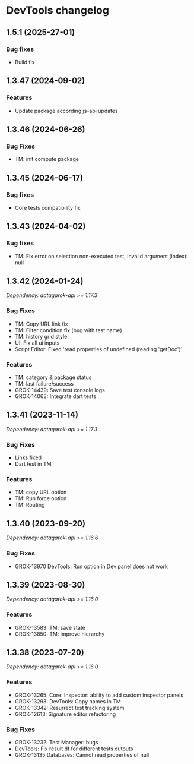 # DevTools changelog

## 1.5.1 (2025-27-01)

### Bug fixes

* Build fix

## 1.3.47 (2024-09-02)

### Features

* Update package according js-api updates

## 1.3.46 (2024-06-26)

### Bug Fixes

* TM: init compute package

## 1.3.45 (2024-06-17)

### Bug fixes

* Core tests compatibility fix

## 1.3.43 (2024-04-02)

### Bug fixes

* TM: Fix error on selection non-executed test, Invalid argument (index): null

## 1.3.42 (2024-01-24)

*Dependency: datagarok-api >= 1.17.3*

### Bug Fixes

* TM: Copy URL link fix
* TM: Filter condition fix (bug with test name)
* TM: history grid style
* UI: Fix all ui inputs
* Script Editor: Fixed 'read properties of undefined (reading 'getDoc')'

### Features

* TM: category & package status
* TM: last failure/success
* GROK-14439: Save test console logs
* GROK-14063: Integrate dart tests

## 1.3.41 (2023-11-14)

*Dependency: datagarok-api >= 1.17.3*

### Bug Fixes

* Links fixed
* Dart test in TM

### Features

* TM: copy URL option
* TM: Run force option
* TM: Routing

## 1.3.40 (2023-09-20)

*Dependency: datagarok-api >= 1.16.6*

### Bug Fixes

* GROK-13970 DevTools: Run option in Dev panel does not work

## 1.3.39 (2023-08-30)

*Dependency: datagarok-api >= 1.16.0*

### Features

* GROK-13583: TM: save state
* GROK-13850: TM: improve hierarchy

## 1.3.38 (2023-07-20)

*Dependency: datagarok-api >= 1.16.0*

### Features

* GROK-13265: Core: Inspector: ability to add custom inspector panels
* GROK-13293: DevTools: Copy names in TM
* GROK-13342: Resurrect test tracking system
* GROK-12613: Signature editor refactoring

### Bug Fixes

* GROK-13232: Test Manager: bugs
* DevTools: Fix result df for different tests outputs
* GROK-13135 Databases: Cannot read properties of null
